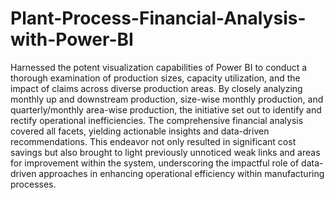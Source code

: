 # Plant-Process-Financial-Analysis-with-Power-BI
Harnessed the potent visualization capabilities of Power BI to conduct a thorough examination of production sizes, capacity utilization, and the impact of claims across diverse production areas. By closely analyzing monthly up and downstream production, size-wise monthly production, and quarterly/monthly area-wise production, the initiative set out to identify and rectify operational inefficiencies. The comprehensive financial analysis covered all facets, yielding actionable insights and data-driven recommendations. This endeavor not only resulted in significant cost savings but also brought to light previously unnoticed weak links and areas for improvement within the system, underscoring the impactful role of data-driven approaches in enhancing operational efficiency within manufacturing processes.
